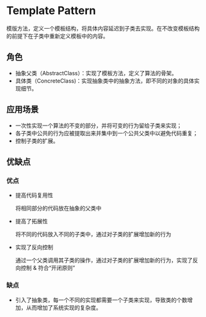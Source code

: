 # Template Pattern
模版方法，定义一个模板结构，将具体内容延迟到子类去实现。在不改变模板结构的前提下在子类中重新定义模板中的内容。

## 角色

* 抽象父类（AbstractClass）：实现了模板方法，定义了算法的骨架。
* 具体类（ConcreteClass)：实现抽象类中的抽象方法，即不同的对象的具体实现细节。

## 应用场景
* 一次性实现一个算法的不变的部分，并将可变的行为留给子类来实现；
* 各子类中公共的行为应被提取出来并集中到一个公共父类中以避免代码重复；
* 控制子类的扩展。

## 优缺点

### 优点
* 提高代码复用性

  将相同部分的代码放在抽象的父类中

* 提高了拓展性
  
  将不同的代码放入不同的子类中，通过对子类的扩展增加新的行为

* 实现了反向控制
  
  通过一个父类调用其子类的操作，通过对子类的扩展增加新的行为，实现了反向控制 & 符合“开闭原则”

### 缺点
* 引入了抽象类，每一个不同的实现都需要一个子类来实现，导致类的个数增加，从而增加了系统实现的复杂度。
